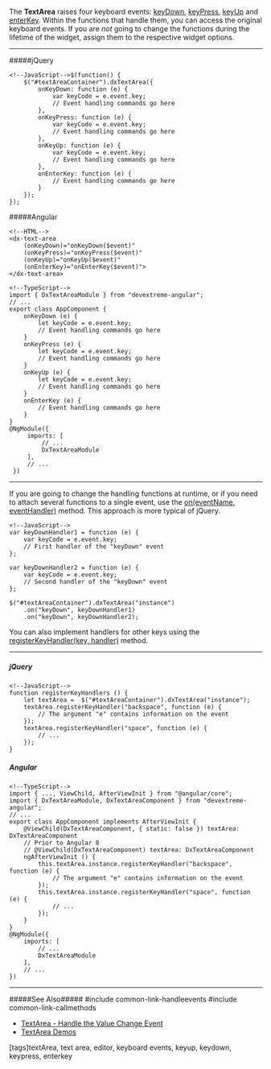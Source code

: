 The **TextArea** raises four keyboard events: [keyDown](/api-reference/10%20UI%20Widgets/dxTextEditor/4%20Events/keyDown.md '/Documentation/ApiReference/UI_Widgets/dxTextArea/Events/#keyDown'), [keyPress](/api-reference/10%20UI%20Widgets/dxTextEditor/4%20Events/keyPress.md '/Documentation/ApiReference/UI_Widgets/dxTextArea/Events/#keyPress'), [keyUp](/api-reference/10%20UI%20Widgets/dxTextEditor/4%20Events/keyUp.md '/Documentation/ApiReference/UI_Widgets/dxTextArea/Events/#keyUp') and [enterKey](/api-reference/10%20UI%20Widgets/dxTextEditor/4%20Events/enterKey.md '/Documentation/ApiReference/UI_Widgets/dxTextArea/Events/#enterKey'). Within the functions that handle them, you can access the original keyboard events. If you are _not_ going to change the functions during the lifetime of the widget, assign them to the respective widget options.

---
#####jQuery

    <!--JavaScript-->$(function() {
        $("#textAreaContainer").dxTextArea({
            onKeyDown: function (e) {
                var keyCode = e.event.key;
                // Event handling commands go here
            },
            onKeyPress: function (e) {
                var keyCode = e.event.key;
                // Event handling commands go here
            },
            onKeyUp: function (e) {
                var keyCode = e.event.key;
                // Event handling commands go here
            },
            onEnterKey: function (e) {
                // Event handling commands go here
            }
        });
    });

#####Angular

    <!--HTML-->
    <dx-text-area
        (onKeyDown)="onKeyDown($event)"
        (onKeyPress)="onKeyPress($event)"
        (onKeyUp)="onKeyUp($event)"
        (onEnterKey)="onEnterKey($event)">
    </dx-text-area>

    <!--TypeScript-->
    import { DxTextAreaModule } from "devextreme-angular";
    // ...
    export class AppComponent {
        onKeyDown (e) {
            let keyCode = e.event.key;
            // Event handling commands go here
        }
        onKeyPress (e) {
            let keyCode = e.event.key;
            // Event handling commands go here
        }
        onKeyUp (e) {
            let keyCode = e.event.key;
            // Event handling commands go here
        }
        onEnterKey (e) {
            // Event handling commands go here
        }
    }
    @NgModule({
         imports: [
             // ...
             DxTextAreaModule
         ],
         // ...
     })

---

If you are going to change the handling functions at runtime, or if you need to attach several functions to a single event, use the [on(eventName, eventHandler)](/api-reference/10%20UI%20Widgets/EventsMixin/3%20Methods/on(eventName_eventHandler).md '/Documentation/ApiReference/UI_Widgets/dxTextArea/Methods/#oneventName_eventHandler') method. This approach is more typical of jQuery.

    <!--JavaScript-->
    var keyDownHandler1 = function (e) {
        var keyCode = e.event.key;
        // First handler of the "keyDown" event
    };

    var keyDownHandler2 = function (e) {
        var keyCode = e.event.key;
        // Second handler of the "keyDown" event
    };

    $("#textAreaContainer").dxTextArea("instance")
        .on("keyDown", keyDownHandler1)
        .on("keyDown", keyDownHandler2);

You can also implement handlers for other keys using the [registerKeyHandler(key, handler)](/api-reference/10%20UI%20Widgets/Widget/3%20Methods/registerKeyHandler(key_handler).md '/Documentation/ApiReference/UI_Widgets/dxTextArea/Methods/#registerKeyHandlerkey_handler') method.

---
##### jQuery

    <!--JavaScript-->
    function registerKeyHandlers () {
        let textArea =  $("#textAreaContainer").dxTextArea("instance");
        textArea.registerKeyHandler("backspace", function (e) {
            // The argument "e" contains information on the event
        });
        textArea.registerKeyHandler("space", function (e) {
            // ...
        });
    }
    

##### Angular

    <!--TypeScript-->
    import { ..., ViewChild, AfterViewInit } from "@angular/core";
    import { DxTextAreaModule, DxTextAreaComponent } from "devextreme-angular";
    // ...
    export class AppComponent implements AfterViewInit {
        @ViewChild(DxTextAreaComponent, { static: false }) textArea: DxTextAreaComponent
        // Prior to Angular 8
        // @ViewChild(DxTextAreaComponent) textArea: DxTextAreaComponent
        ngAfterViewInit () {
            this.textArea.instance.registerKeyHandler("backspace", function (e) {
                // The argument "e" contains information on the event
            });
            this.textArea.instance.registerKeyHandler("space", function (e) {
                // ...
            });
        }
    }
    @NgModule({
        imports: [
            // ...
            DxTextAreaModule
        ],
        // ...
    })

---

#####See Also#####
#include common-link-handleevents
#include common-link-callmethods
- [TextArea - Handle the Value Change Event](/concepts/05%20Widgets/TextArea/10%20Handle%20the%20Value%20Change%20Event.md '/Documentation/Guide/Widgets/TextArea/Handle_the_Value_Change_Event/')
- [TextArea Demos](https://js.devexpress.com/Demos/WidgetsGallery/#demo/editors-text_area-overview)

[tags]textArea, text area, editor, keyboard events, keyup, keydown, keypress, enterkey
